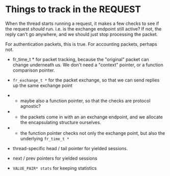 # Things to track in the REQUEST

When the thread starts running a request, it makes a few checks to see
if the request *should* run.  i.e. is the exchange endpoint still
active?  If not, the reply can't go anywhere, and we should just stop
processing the packet.

For authentication packets, this is true.  For accounting packets, perhaps not.

* fr_time_t * for packet tracking, because the "original" packet can
  change underneath us.  We don't need a "context" pointer, or a function comparison pointer.

* `fr_exchange_t *` for the packet exchange, so that we can send replies up the same exchange point

* * maybe also a function pointer, so that the checks are protocol agnostic?

* * the packets come in with an an exchange endpoint, and we allocate the encapsulating structure ourselves.

* * the function pointer checks not only the exchange point, but also the underlying `fr_time_t *`

* thread-specific head / tail pointer for yielded sessions.

* next / prev pointers for yielded sessions

* `VALUE_PAIR* stats` for keeping statistics


